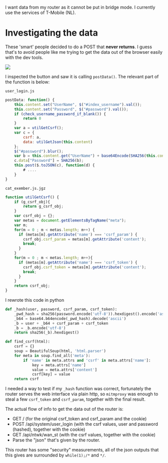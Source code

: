 I want data from my router as it cannot be put in bridge mode. I currently use the services of T-Mobile (NL).

# Investigating the data

These 'smart' people decided to do a POST that **never returns**. I guess that's to avoid people like me trying to get the data out of the browser easily with the dev tools.

![](images/router-home.png)

I inspected the button and saw it is calling `postData()`. The relevant part of the function is below:

`user_login.js`

```javascript
postData: function() {
    this.content.set("UserName", $("#index_username").val());
    this.content.set("Password", $("#password").val());
    if (check_username_password_if_blank()) {
        return 0
    }
    var a = utilGetCsrf();
    var c = {
        csrf: a,
        data: utilGetJson(this.content)
    };
    $("#password").blur();
    var b = this.content.get("UserName") + base64Encode(SHA256(this.content.get("Password"))) + a.csrf_param + a.csrf_token;
    c.data["Password"] = SHA256(b);
    this.post($.toJSON(c), function(d) {
        # ....
    }
}
``` 

`cat_exember.js.jgz`

```javascript
function utilGetCsrf() {
    if (g_csrf_obj){
        return g_csrf_obj;
    }
    var csrf_obj = {};
    var metas = document.getElementsByTagName("meta");
    var m;
    for(m = 0 ; m < metas.length; m++) {
      if (metas[m].getAttribute('name') === 'csrf_param') {
        csrf_obj.csrf_param = metas[m].getAttribute('content');
        break;
      }
    }
    for(m = 0 ; m < metas.length; m++){
      if (metas[m].getAttribute('name') === 'csrf_token') {
        csrf_obj.csrf_token = metas[m].getAttribute('content');
        break;
      }
    }
    return csrf_obj;
}
```


I rewrote this code in python

```python
def _hash(user, password, csrf_param, csrf_token):
    _pwd_hash = sha256(password.encode('utf-8')).hexdigest().encode('ascii')
    _b64 = base64.b64encode(_pwd_hash).decode('ascii')
    _b = user + _b64 + csrf_param + csrf_token
    _b = _b.encode('utf-8')
    return sha256(_b).hexdigest()

def find_csrf(html):
    csrf = {}
    soup = BeautifulSoup(html, 'html.parser')
    for meta in soup.find_all('meta'):
        if 'name' in meta.attrs and 'csrf' in meta.attrs['name']:
            key = meta.attrs['name']
            value = meta.attrs['content']
            csrf[key] = value
    return csrf
```


I needed a way to test if my `_hash` function was correct, fortunately the router serves the web interface via plain http, so `mitmproxy` was enough to steal a few `csrf_token` and `csrf_param`, together with the final result.

The actual flow of info to get the data out of the router is:

- GET / (for the original csrf\_token and csrf\_param and the cookie)
- POST /api/system/user\_login (with the csrf values, user and password (hashed), together with the cookie)
- GET /api/ntwk/wan\_st (with the csrf values, together with the cookie)
- Parse the "json" that's given by the router.


This router has some "security" measurements, all of the json outputs that this gives are surrounded by `while(1);/*` and `*/`.
